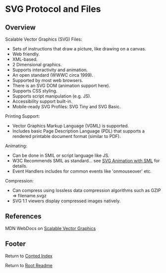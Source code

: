 # SVG Protocol and Files

## Overview

Scalable Vector Graphics (SVG) Files:

- Sets of instructions that draw a picture, like drawing on a canvas.
- Web friendly.
- XML-based.
- 2 Dimensional graphics.
- Supports interactivity and animation.
- An open standard (WWWC circa 1999).
- Supported by most web browsers.
- There is an SVG DOM (animation support here).
- Supports CSS styling.
- Supports script manipulation (e.g. JS).
- Accessibility support built-in.
- Mobile-ready SVG Profiles: SVG Tiny and SVG Basic.

Printing Support:

- Vector Graphics Markup Language (VGML) is supported.
- Includes basic Page Description Language (PDL) that supports a rendered printable document format (similar to PDF).

Animating:

- Can be done in SMIL or script language like JS.
- W3C Recommends SMIL as standard... see [SVG Animation with SML](https://developer.mozilla.org/en-US/docs/Web/SVG/SVG_animation_with_SMIL) for details.
- Event Handlers includes for common events like 'onmouseover' etc.

Compression:

- Can compress using lossless data compression algorithms such as GZIP => filename.svgz
- SVG 1.1 viewers display compressed images natively.

## References

MDN WebDocs on [Scalable Vector Graphics](https://developer.mozilla.org/en-US/docs/Web/SVG)

## Footer

Return to [Conted Index](./conted-index.html)

Return to [Root Readme](../README.html)
